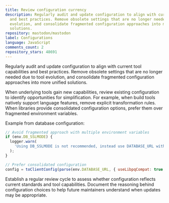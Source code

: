 ```yaml
---
title: Review configuration currency
description: Regularly audit and update configuration to align with current tool capabilities
  and best practices. Remove obsolete settings that are no longer needed due to tool
  evolution, and consolidate fragmented configuration approaches into more unified
  solutions.
repository: mastodon/mastodon
label: Configurations
language: JavaScript
comments_count: 2
repository_stars: 48691
---
```


Regularly audit and update configuration to align with current tool capabilities and best practices. Remove obsolete settings that are no longer needed due to tool evolution, and consolidate fragmented configuration approaches into more unified solutions.

When underlying tools gain new capabilities, review existing configuration to identify opportunities for simplification. For example, when build tools natively support language features, remove explicit transformation rules. When libraries provide consolidated configuration options, prefer them over fragmented environment variables.

Example from database configuration:
```javascript
// Avoid fragmented approach with multiple environment variables
if (env.DB_SSLMODE) {
  logger.warn(
    'Using DB_SSLMODE is not recommended, instead use DATABASE_URL with SSL options',
  );
}

// Prefer consolidated configuration
config = toClientConfig(parse(env.DATABASE_URL, { useLibpqCompat: true }));
```

Establish a regular review cycle to assess whether configuration reflects current standards and tool capabilities. Document the reasoning behind configuration choices to help future maintainers understand when updates may be appropriate.